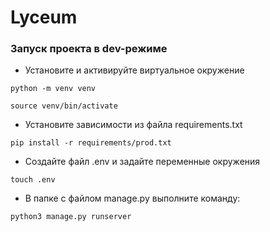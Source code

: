 # Lyceum
### Запуск проекта в dev-режиме
- Установите и активируйте виртуальное окружение
```
python -m venv venv
```
```
source venv/bin/activate
```
- Установите зависимости из файла requirements.txt
```
pip install -r requirements/prod.txt
``` 
- Создайте файл .env и задайте переменные окружения
```
touch .env
```
- В папке с файлом manage.py выполните команду:
```
python3 manage.py runserver
```